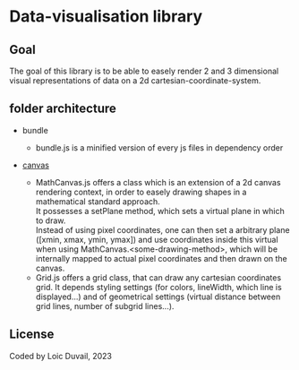 # Data-visualisation library

## Goal

The goal of this library is to be able to easely render 2 and 3 dimensional visual representations of data on a 2d cartesian-coordinate-system.

## folder architecture

- bundle

  - bundle.js is a minified version of every js files in dependency order

- [canvas](src/canvas)

  - MathCanvas.js offers a class which is an extension of a 2d canvas rendering context, in order to easely drawing shapes in a mathematical standard approach.  
    It possesses a setPlane method, which sets a virtual plane in which to draw.  
     Instead of using pixel coordinates, one can then set a arbitrary plane (\[xmin, xmax, ymin, ymax\]) and use coordinates inside this virtual when using MathCanvas.&lt;some-drawing-method&gt;, which will be internally mapped to actual pixel coordinates and then drawn on the canvas.
  - Grid.js offers a grid class, that can draw any cartesian coordinates grid. It depends styling settings (for colors, lineWidth, which line is displayed...) and of geometrical settings (virtual distance between grid lines, number of subgrid lines...).

## License

Coded by Loic Duvail, 2023
